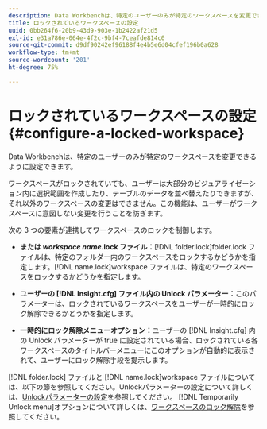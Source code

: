 ```yaml
---
description: Data Workbenchは、特定のユーザーのみが特定のワークスペースを変更できるように設定できます。
title: ロックされているワークスペースの設定
uuid: 0bb264f6-20b9-43d9-903e-1b2422af21d5
exl-id: e31a786e-064e-4f2c-9bf4-7ceafde814c0
source-git-commit: d9df90242ef96188f4e4b5e6d04cfef196b0a628
workflow-type: tm+mt
source-wordcount: '201'
ht-degree: 75%

---
```


# ロックされているワークスペースの設定{#configure-a-locked-workspace}

Data Workbenchは、特定のユーザーのみが特定のワークスペースを変更できるように設定できます。

ワークスペースがロックされていても、ユーザーは大部分のビジュアライゼーション内に選択範囲を作成したり、テーブルのデータを並べ替えたりできますが、それ以外のワークスペースの変更はできません。この機能は、ユーザーがワークスペースに意図しない変更を行うことを防ぎます。

次の 3 つの要素が連携してワークスペースのロックを制御します。

* **または *workspace name*.lock ファイル：**[!DNL folder.lock]folder.lock ファイルは、特定のフォルダー内のワークスペースをロックするかどうかを指定します。[!DNL name.lock]workspace   ファイルは、特定のワークスペースをロックするかどうかを指定します。

* **ユーザーの [!DNL Insight.cfg] ファイル内の Unlock パラメーター：**&#x200B;このパラメーターは、ロックされているワークスペースをユーザーが一時的にロック解除できるかどうかを指定します。
* **一時的にロック解除メニューオプション：**&#x200B;ユーザーの [!DNL Insight.cfg] 内の Unlock パラメーターが true に設定されている場合、ロックされている各ワークスペースのタイトルバーメニューにこのオプションが自動的に表示されて、ユーザーにロック解除手段を提示します。

[!DNL folder.lock] ファイルと [!DNL name.lock]workspace   ファイルについては、以下の節を参照してください。Unlockパラメーターの設定について詳しくは、[Unlockパラメーターの設定](../../../../home/c-get-started/c-intf-anlys-ftrs/c-config-locked-wkspc/c-unlck-param.md#concept-b018a85c6217489aa01b17845872df7f)を参照してください。 [!DNL Temporarily Unlock menu]オプションについて詳しくは、[ワークスペースのロック解除](../../../../home/c-get-started/c-work-worksp/c-unlock-wksp.md#concept-18ada952aecf45c79a806b31b294023e)を参照してください。

